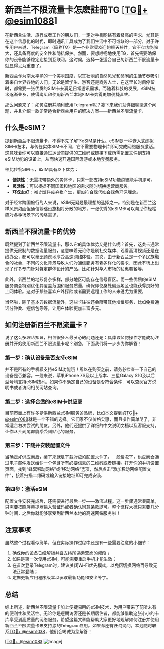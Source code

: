 # 新西兰不限流量卡怎麽註冊TG [[TG💪+ @esim1088](https://t.me/s/esim1088)]

在新西兰生活、旅行或者工作的朋友们，一定对手机网络有着极高的需求。尤其是在这个信息化的时代，即时通讯工具成为了我们生活中不可或缺的一部分。对于许多用户来说，Telegram（简称TG）是一个非常受欢迎的聊天软件，它不仅功能强大，还具备高度的安全性和隐私保护。然而，要想顺畅地使用TG，首先需要确保你的设备能够稳定连接到互联网。这时候，选择一张适合自己的新西兰不限流量卡就显得尤为重要了。

新西兰作为南太平洋的一个美丽国度，以其壮丽的自然风光和悠闲的生活节奏吸引着来自世界各地的人们。无论是留学生、游客还是商务人士，在这里长时间停留时，都需要一张优质的SIM卡来满足日常通讯需求。而随着科技的发展，eSIM技术逐渐普及，使得购买和使用新西兰本地SIM卡变得更加便捷高效。

那么问题来了：如何注册并顺利使用Telegram呢？接下来我们就详细聊聊这个问题，并且介绍一款非常适合新西兰用户的解决方案——新西兰不限流量卡。

## 什么是eSIM？

提到新西兰不限流量卡，不得不先了解下eSIM是什么。eSIM是一种嵌入式虚拟SIM卡技术，与传统实体SIM卡不同，它不需要物理卡片即可完成网络服务激活。这意味着你可以直接通过运营商提供的二维码或链接下载所需配置文件到支持eSIM功能的设备上，从而快速开通国际漫游或本地套餐服务。

相比传统SIM卡，eSIM具有以下优势：
- **便携性**：无需携带额外的实体卡，只需一部支持eSIM功能的智能手机即可。
- **灵活性**：可以根据不同国家和地区的需求随时切换运营商服务。
- **环保友好**：减少塑料废弃物产生，更加符合现代社会绿色环保理念。

对于经常跨国旅行的人来说，eSIM无疑是最理想的选择之一。特别是在新西兰这样风景如画但通信基础设施相对分散的地方，一张优秀的eSIM卡可以帮助你轻松应对各种场景下的网络需求。

## 新西兰不限流量卡的优势

既然提到了新西兰不限流量卡，那么它的具体优势又是什么呢？首先，这类卡通常提供无限制的数据流量服务，这意味着无论你是刷社交媒体、观看高清视频还是在线办公，都可以毫无顾虑地享受高速网络体验。其次，由于新西兰是一个多民族融合的社会，不同的文化背景导致人们对通信服务有着多样化的要求，因此市场上出现了许多专门针对特定群体设计的产品，比如针对华人市场的优惠套餐等。

此外，新西兰的地形复杂多样，部分地区可能存在信号盲区。而一些优质的eSIM服务商会特别优化其覆盖范围和服务质量，确保即使身处偏远地区也能获得良好的上网体验。这对于那些喜欢户外探险或者需要远程工作的人来说尤为重要。

当然啦，除了基本的数据流量外，这些卡往往还会附带其他增值服务，比如免费通话分钟数、短信包等等，让用户体验更加丰富多元。

## 如何注册新西兰不限流量卡？

说了这么多理论知识，相信很多人最关心的问题还是：具体该如何操作才能成功注册并开始使用新西兰不限流量卡呢？别急，下面我们将一步步为你解答！

### 第一步：确认设备是否支持eSIM
并不是所有的手机都支持eSIM功能哦！所以在购买之前，请务必检查一下自己的设备是否兼容。一般来说，苹果iPhone XS及以上版本、三星Galaxy S10及以后型号均支持eSIM技术。如果你不确定自己的设备是否符合条件，可以查阅官方说明书或者访问相关网站查询。

### 第二步：选择合适的eSIM卡供应商
目前市面上有许多提供新西兰eSIM服务的品牌，比如本文提到的[TG💪+ @esim1088](https://t.me/s/esim1088)就是一个不错的选择。它们家不仅价格实惠，而且操作简单明了，非常适合初次尝试的朋友。另外，他们还提供了详细的中文说明文档以及客服支持，让你从头到尾都能感受到贴心的服务。

### 第三步：下载并安装配置文件
当确定好供应商后，接下来就是下载对应的配置文件了。一般情况下，供应商会通过电子邮件发送给你一个包含所有必要信息的二维码或者链接。打开你的手机设置页面，找到“蜂窝移动网络”或“移动网络”选项，然后点击“添加移动网络配置文件”，接着扫描二维码或输入链接地址即可完成安装。

### 第四步：激活eSIM
配置文件安装完成后，还需要进行最后一步——激活过程。这一步骤通常很简单，只需要按照屏幕提示输入验证码或者确认同意条款即可。整个流程大概只需要几分钟时间，之后你就能够享受到新西兰本地的高速网络服务啦！

## 注意事项

虽然整个过程看似简单，但在实际操作过程中还是有一些需要注意的小细节：

1. 确保你的设备已经解锁并且支持所选运营商的频段；
2. 如果是第一次使用eSIM，可能需要重启手机才能生效；
3. 在首次登录Telegram时，建议关闭Wi-Fi优先模式，以免因切换网络而导致无法正常登陆；
4. 定期更新应用程序版本以获取最新功能和安全补丁。

## 总结

综上所述，新西兰不限流量卡加上便捷易用的eSIM技术，为用户带来了前所未有的便利性和灵活性。无论你是短期访客还是长期居住者，都能够借助这张小小的卡片享受到高质量的网络服务。希望这篇文章能帮助大家更好地理解如何注册并使用新西兰不限流量卡来支持您的Telegram应用。如果你还有任何疑问，欢迎随时联系[TG💪+ @esim1088](https://t.me/s/esim1088)，他们会竭诚为您解答！

[[TG💪+ @esim1088](https://t.me/s/esim1088) ![Image](https://i.postimg.cc/4NQfJmqS/Snipaste-2025-05-13-00-14-12.png)]